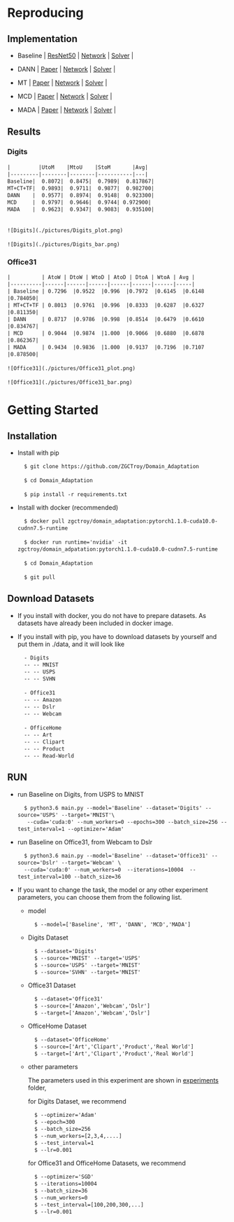 # Reproducing
## Implementation
* Baseline 
    | [ResNet50](http://openaccess.thecvf.com/content_cvpr_2016/html/He_Deep_Residual_Learning_CVPR_2016_paper.html)
    | [Network](https://github.com/ZGCTroy/Domain_Adaptation/tree/master/networks/Baseline.py) 
    | [Solver](https://github.com/ZGCTroy/Domain_Adaptation/tree/master/solvers/BaselineSolver.py)
    |
    
* DANN 
    | [Paper](http://www.jmlr.org/papers/volume17/15-239/15-239.pdf)
    | [Network](https://github.com/ZGCTroy/Domain_Adaptation/tree/master/networks/DANN.py)
    | [Solver](https://github.com/ZGCTroy/Domain_Adaptation/tree/master/solvers/DANNSolver.py)
    |


* MT
    | [Paper](https://arxiv.org/abs/1706.05208)
    | [Network](https://github.com/ZGCTroy/Domain_Adaptation/tree/master/networks/MT.py)
    | [Solver](https://github.com/ZGCTroy/Domain_Adaptation/tree/master/solvers/MTSolver.py)
    |
    

* MCD
    | [Paper](http://openaccess.thecvf.com/content_cvpr_2018/html/Saito_Maximum_Classifier_Discrepancy_CVPR_2018_paper.html)
    | [Network](https://github.com/ZGCTroy/Domain_Adaptation/tree/master/networks/MCD.py)
    | [Solver](https://github.com/ZGCTroy/Domain_Adaptation/tree/master/solvers/MCDSolver.py)
    |
    

* MADA
    | [Paper](https://www.aaai.org/ocs/index.php/AAAI/AAAI18/paper/viewPaper/17067)
    | [Network](https://github.com/ZGCTroy/Domain_Adaptation/tree/master/networks/MADA.py)
    | [Solver](https://github.com/ZGCTroy/Domain_Adaptation/tree/master/solvers/MADASolver.py)
    |
   
## Results

### Digits
    |         |UtoM    |MtoU    |StoM       |Avg|
    |---------|--------|--------|-----------|---|
    Baseline|  0.8072|  0.8475|  0.7989|  0.817867|
    MT+CT+TF|  0.9893|  0.9711|  0.9877|  0.982700|
    DANN    |  0.9577|  0.8974|  0.9148|  0.923300|
    MCD     |  0.9797|  0.9646|  0.9744| 0.972900|
    MADA    |  0.9623|  0.9347|  0.9083|  0.935100|


    ![Digits](./pictures/Digits_plot.png)

    ![Digits](./pictures/Digits_bar.png)



### Office31

    |          | AtoW | DtoW | WtoD | AtoD | DtoA | WtoA | Avg |
    |----------|------|------|------|------|------|------|-----|
    | Baseline | 0.7296  |0.9522  |0.996  |0.7972  |0.6145  |0.6148  |0.784050|
    | MT+CT+TF | 0.8013  |0.9761  |0.996  |0.8333  |0.6287  |0.6327  |0.811350|
    | DANN     | 0.8717  |0.9786  |0.998  |0.8514  |0.6479  |0.6610  |0.834767|
    | MCD      | 0.9044  |0.9874  |1.000  |0.9066  |0.6880  |0.6878  |0.862367|
    | MADA     | 0.9434  |0.9836  |1.000  |0.9137  |0.7196  |0.7107  |0.878500|

    ![Office31](./pictures/Office31_plot.png)

    ![Office31](./pictures/Office31_bar.png)

# Getting Started
## Installation

* Install with pip 
        
        $ git clone https://github.com/ZGCTroy/Domain_Adaptation
        
        $ cd Domain_Adaptation
        
        $ pip install -r requirements.txt
    
* Install with docker (recommended)

        $ docker pull zgctroy/domain_adaptation:pytorch1.1.0-cuda10.0-cudnn7.5-runtime
    
        $ docker run runtime='nvidia' -it zgctroy/domain_adpatation:pytorch1.1.0-cuda10.0-cudnn7.5-runtime
        
        $ cd Domain_Adaptation
        
        $ git pull
  
    
## Download Datasets
* If you install with docker, you do not have to prepare datasets. As datasets have already been included in docker image.
 
* If you install with pip, you have to download datasets by yourself and put them in ./data, and it will look like
    
        - Digits
        -- -- MNIST
        -- -- USPS
        -- -- SVHN
        
        - Office31
        -- -- Amazon
        -- -- Dslr
        -- -- Webcam
        
        - OfficeHome
        -- -- Art
        -- -- Clipart
        -- -- Product
        -- -- Read-World

## RUN
* run Baseline on Digits, from USPS to MNIST

        $ python3.6 main.py --model='Baseline' --dataset='Digits' --source='USPS' --target='MNIST'\
         --cuda='cuda:0' --num_workers=0 --epochs=300 --batch_size=256 --test_interval=1 --optimizer='Adam'
         
* run Baseline on Office31, from Webcam to Dslr
        
        $ python3.6 main.py --model='Baseline' --dataset='Office31' --source='Dslr' --target='Webcam' \
        --cuda='cuda:0' --num_workers=0  --iterations=10004  --test_interval=100 --batch_size=36
        
* If you want to change the task, the model or any other experiment parameters, you can choose them from the following list.

    * model
    
            $ --model=['Baseline', 'MT', 'DANN', 'MCD','MADA']
    
    * Digits Dataset
    
            $ --dataset='Digits'
            $ --source='MNIST' --target='USPS'
            $ --source='USPS' --target='MNIST'
            $ --source='SVHN' --target='MNIST'
    
    * Office31 Dataset
            
            $ --dataset='Office31'
            $ --source=['Amazon','Webcam','Dslr']
            $ --target=['Amazon','Webcam','Dslr']
            
    * OfficeHome Dataset
            
            $ --dataset='OfficeHome'
            $ --source=['Art','Clipart','Product','Real World']
            $ --target=['Art','Clipart','Product','Real World']
           
    * other parameters
    
        The parameters used in this experiment are shown in [experiments](https://github.com/ZGCTroy/Domain_Adaptation/tree/master/experiments) folder,
        
        for Digits Dataset, we recommend 
        
            $ --optimizer='Adam'
            $ --epoch=300
            $ --batch_size=256
            $ --num_workers=[2,3,4,....]
            $ --test_interval=1
            $ --lr=0.001
            
        for Office31 and OfficeHome Datasets, we recommend
        
            $ --optimizer='SGD'
            $ --iterations=10004
            $ --batch_size=36
            $ --num_workers=0
            $ --test_interval=[100,200,300,...]
            $ --lr=0.001
    
